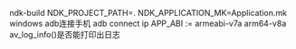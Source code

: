 ndk-build NDK_PROJECT_PATH=. NDK_APPLICATION_MK=Application.mk 
windows adb连接手机 adb connect ip
APP_ABI := armeabi-v7a 	arm64-v8a
av_log_info()是否能打印出日志
